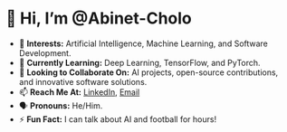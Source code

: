 # 👋 Hi, I’m @Abinet-Cholo

- 👀 **Interests:** Artificial Intelligence, Machine Learning, and Software Development.
- 🌱 **Currently Learning:** Deep Learning, TensorFlow, and PyTorch.
- 💞️ **Looking to Collaborate On:** AI projects, open-source contributions, and innovative software solutions.
- 📫 **Reach Me At:** [LinkedIn](https://www.linkedin.com/in/abinet-cholo-a6a13029a/), [Email](mailto:ab11475@nyu.edu)
- 🗣️ **Pronouns:** He/Him.
- ⚡ **Fun Fact:** I can talk about AI and football for hours!
